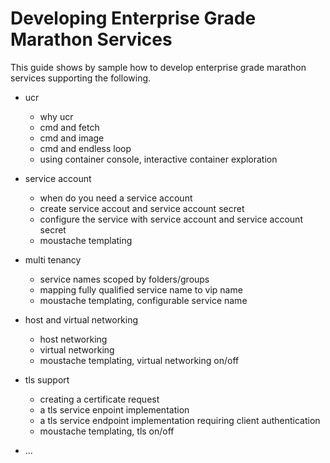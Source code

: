 # Developing Enterprise Grade Marathon Services

This guide shows by sample how to develop enterprise grade marathon services supporting the following.

- ucr
    - why ucr
    - cmd and fetch
    - cmd and image
    - cmd and endless loop
    - using container console, interactive container exploration


- service account
    - when do you need a service account
    - create service accout and service account secret
    - configure the service with service account and service account secret
    - moustache templating


- multi tenancy
    - service names scoped by folders/groups
    - mapping fully qualified service name to vip name
    - moustache templating, configurable service name
 
 
- host and virtual networking
    - host networking
    - virtual networking
    - moustache templating, virtual networking on/off


- tls support
    - creating a certificate request
    - a tls service enpoint implementation
    - a tls service endpoint implementation requiring client authentication
    - moustache templating, tls on/off


- ...

